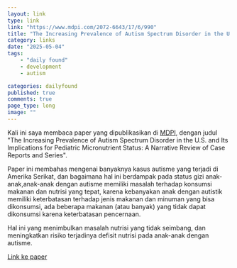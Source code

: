 ```yaml
---
layout: link
type: link
link: "https://www.mdpi.com/2072-6643/17/6/990"
title: "The Increasing Prevalence of Autism Spectrum Disorder in the U.S. and Its Implications for Pediatric Micronutrient Status: A Narrative Review of Case Reports and Series"
category: links
date: "2025-05-04"
tags: 
    - "daily found"
    - development
    - autism

categories: dailyfound
published: true
comments: true
page_type: long
image: ""
---
```


Kali ini saya membaca paper yang dipublikasikan di [MDPI](https://www.mdpi.com/2072-6643/17/6/990), dengan judul "The Increasing Prevalence of Autism Spectrum Disorder in the U.S. and Its Implications for Pediatric Micronutrient Status: A Narrative Review of Case Reports and Series".

Paper ini membahas mengenai banyaknya kasus autisme yang terjadi di Amerika Serikat, dan bagaimana hal ini berdampak pada status gizi anak-anak,anak-anak dengan autisme memiliki masalah terhadap konsumsi makanan dan nutrisi yang tepat, karena kebanyakan anak dengan autistik memiliki keterbatasan terhadap jenis makanan dan minuman yang bisa dikonsumsi, ada beberapa makanan (atau banyak) yang tidak dapat dikonsumsi karena keterbatasan pencernaan.

Hal ini yang menimbulkan masalah nutrisi yang tidak seimbang, dan meningkatkan risiko terjadinya defisit nutrisi pada anak-anak dengan autisme.

[Link ke paper](https://www.mdpi.com/2072-6643/17/6/990)